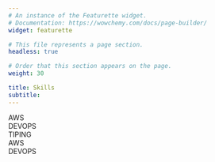 ```yaml
---
# An instance of the Featurette widget.
# Documentation: https://wowchemy.com/docs/page-builder/
widget: featurette

# This file represents a page section.
headless: true

# Order that this section appears on the page.
weight: 30

title: Skills
subtitle:
---
```

 <div class="skill-name">AWS</div>
 <div class="skill-name">DEVOPS</div>
 <div class="skills">

  <div class="skill">
    <div class="skill-name">TIPING</div>
    <div class="skill-bar">
      <div class="skill-per" per="90%" style="max-width:90%"></div>
    </div>
  </div>

</div>

<div class="skills">

  <div class="skill">
    <div class="skill-name">AWS</div>
    <div class="skill-bar">
      <div class="skill-per" per="15%" style="max-width:90%"></div>
    </div>
  </div>

</div>

<div class="skills">

  <div class="skill">
    <div class="skill-name">DEVOPS</div>
    <div class="skill-bar">
      <div class="skill-per" per="15%" style="max-width:90%"></div>
    </div>
  </div>

</div>



